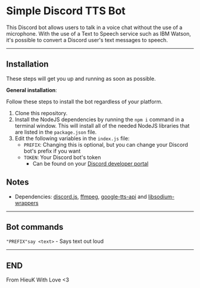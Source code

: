 # Simple Discord TTS Bot
This Discord bot allows users to talk in a voice chat without the use of a microphone. With the use of a Text to Speech service such as IBM Watson, it's possible to convert a Discord user's text messages to speech.

-----------
## **Installation**
These steps will get you up and running as soon as possible.

**General installation**:

Follow these steps to install the bot regardless of your platform.

1. Clone this repository.
2. Install the NodeJS dependencies by running the `npm i` command in a terminal window. This will install all of the needed NodeJS libraries that are listed in the `package.json` file.
3. Edit the following variables in the `index.js` file:
    - `PREFIX`: Changing this is optional, but you can change your Discord bot's prefix if you want
    - `TOKEN`: Your Discord bot's token
        - Can be found on your [Discord developer portal](https://discord.com/developers/applications)
        
## Notes
- Dependencies: [discord.js](https://www.npmjs.com/package/discord.js), [ffmpeg](https://www.npmjs.com/package/ffmpeg-static), [google-tts-api](https://www.npmjs.com/package/google-tts-api) and [libsodium-wrappers](https://www.npmjs.com/package/libsodium-wrappers)
-----------
## Bot commands

`"PREFIX"say <text>` - Says text out loud

-----------
## END

From HieuK With Love <3
